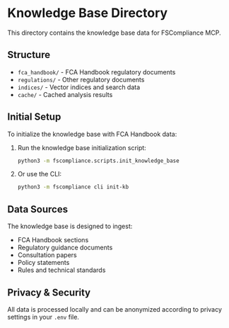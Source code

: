 # Knowledge Base Directory

This directory contains the knowledge base data for FSCompliance MCP.

## Structure

- `fca_handbook/` - FCA Handbook regulatory documents
- `regulations/` - Other regulatory documents
- `indices/` - Vector indices and search data
- `cache/` - Cached analysis results

## Initial Setup

To initialize the knowledge base with FCA Handbook data:

1. Run the knowledge base initialization script:
   ```bash
   python3 -m fscompliance.scripts.init_knowledge_base
   ```

2. Or use the CLI:
   ```bash
   python3 -m fscompliance cli init-kb
   ```

## Data Sources

The knowledge base is designed to ingest:
- FCA Handbook sections
- Regulatory guidance documents
- Consultation papers
- Policy statements
- Rules and technical standards

## Privacy & Security

All data is processed locally and can be anonymized according to privacy settings in your `.env` file.